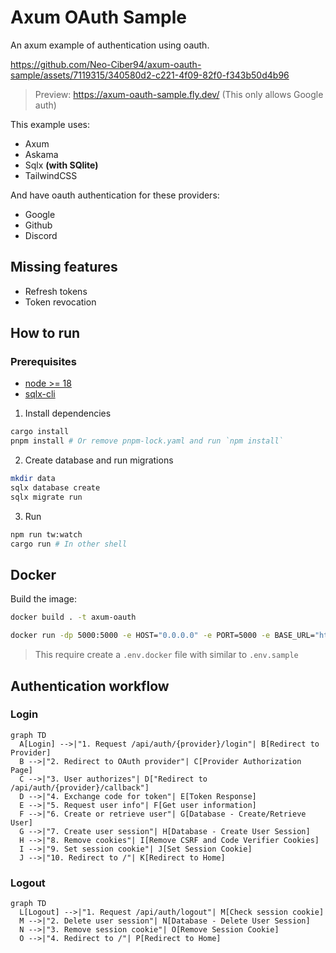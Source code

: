 # Axum OAuth Sample

An axum example of authentication using oauth.

<https://github.com/Neo-Ciber94/axum-oauth-sample/assets/7119315/340580d2-c221-4f09-82f0-f343b50d4b96>

> Preview: <https://axum-oauth-sample.fly.dev/> (This only allows Google auth)

This example uses:

- Axum
- Askama
- Sqlx **(with SQlite)**
- TailwindCSS

And have oauth authentication for these providers:

- Google
- Github
- Discord

## Missing features

- Refresh tokens
- Token revocation

## How to run

### Prerequisites

- [node >= 18](https://nodejs.org/en)
- [sqlx-cli](https://crates.io/crates/sqlx-cli)

1. Install dependencies

```bash
cargo install
pnpm install # Or remove pnpm-lock.yaml and run `npm install`
```

2. Create database and run migrations

```bash
mkdir data
sqlx database create
sqlx migrate run
```

3. Run

```bash
npm run tw:watch
cargo run # In other shell
```

## Docker

Build the image:

```bash
docker build . -t axum-oauth
```

```bash
docker run -dp 5000:5000 -e HOST="0.0.0.0" -e PORT=5000 -e BASE_URL="http://localhost:5000" --env-file=.env.docker axum-oauth
```

> This require create a `.env.docker` file with similar to `.env.sample`

## Authentication workflow

### Login

```mermaid
graph TD
  A[Login] -->|"1. Request /api/auth/{provider}/login"| B[Redirect to Provider]
  B -->|"2. Redirect to OAuth provider"| C[Provider Authorization Page]
  C -->|"3. User authorizes"| D["Redirect to /api/auth/{provider}/callback"]
  D -->|"4. Exchange code for token"| E[Token Response]
  E -->|"5. Request user info"| F[Get user information]
  F -->|"6. Create or retrieve user"| G[Database - Create/Retrieve User]
  G -->|"7. Create user session"| H[Database - Create User Session]
  H -->|"8. Remove cookies"| I[Remove CSRF and Code Verifier Cookies]
  I -->|"9. Set session cookie"| J[Set Session Cookie]
  J -->|"10. Redirect to /"| K[Redirect to Home]
```

### Logout

```mermaid
graph TD
  L[Logout] -->|"1. Request /api/auth/logout"| M[Check session cookie]
  M -->|"2. Delete user session"| N[Database - Delete User Session]
  N -->|"3. Remove session cookie"| O[Remove Session Cookie]
  O -->|"4. Redirect to /"| P[Redirect to Home]
```

